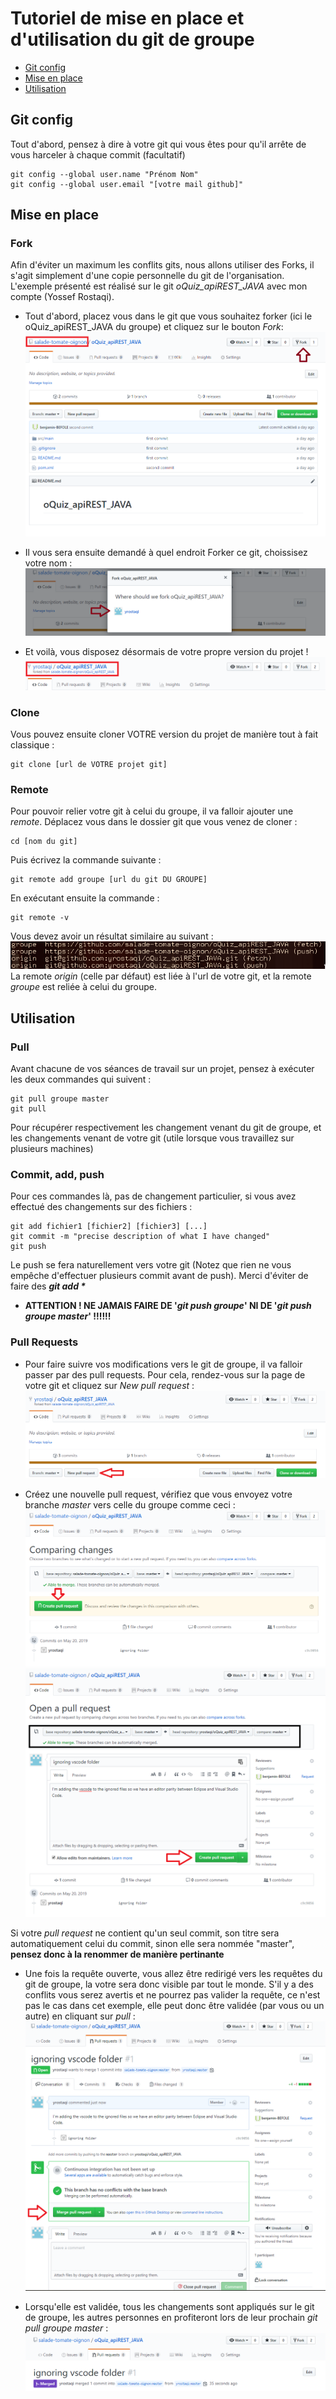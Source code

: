 # Tutoriel de mise en place et d'utilisation du git de groupe

* [Git config](#git-config)
* [Mise en place](#mise-en-place)
* [Utilisation](#utilisation)

## Git config

Tout d'abord, pensez à dire à votre git qui vous êtes pour qu'il arrête de vous harceler à chaque commit (facultatif)
```
git config --global user.name "Prénom Nom"
git config --global user.email "[votre mail github]"
```

## Mise en place

### Fork

Afin d'éviter un maximum les conflits gits, nous allons utiliser des Forks, il s'agit simplement d'une copie personnelle du git de l'organisation.
L'exemple présenté est réalisé sur le git *oQuiz_apiREST_JAVA* avec mon compte (Yossef Rostaqi).


* Tout d'abord, placez vous dans le git que vous souhaitez forker (ici le oQuiz_apiREST_JAVA du groupe) et cliquez sur le bouton *Fork*:
![fork1](img/fork1.png)


* Il vous sera ensuite demandé à quel endroit Forker ce git, choissisez votre nom :
![fork2](img/fork2.png)

* Et voilà, vous disposez désormais de votre propre version du projet !
![fork3](img/fork3.png)

### Clone

Vous pouvez ensuite cloner VOTRE version du projet de manière tout à fait classique :
```
git clone [url de VOTRE projet git]
```

### Remote

Pour pouvoir relier votre git à celui du groupe, il va falloir ajouter une *remote*. Déplacez vous dans le dossier git que vous venez de cloner :
```
cd [nom du git]
```

Puis écrivez la commande suivante :
```
git remote add groupe [url du git DU GROUPE]
```

En exécutant ensuite la commande :
```
git remote -v
```
Vous devez avoir un résultat similaire au suivant :
![remotes](img/remotes.png)
La remote *origin* (celle par défaut) est liée à l'url de votre git, et la remote *groupe* est reliée à celui du groupe.

## Utilisation

### Pull

Avant chacune de vos séances de travail sur un projet, pensez à exécuter les deux commandes qui suivent :
```
git pull groupe master
git pull
```
Pour récupérer respectivement les changement venant du git de groupe, et les changements venant de votre git (utile lorsque vous travaillez sur plusieurs machines)

### Commit, add, push

Pour ces commandes là, pas de changement particulier, si vous avez effectué des changements sur des fichiers :
```
git add fichier1 [fichier2] [fichier3] [...]
git commit -m "precise description of what I have changed"
git push
```
Le push se fera naturellement vers votre git (Notez que rien ne vous empêche d'effectuer plusieurs commit avant de push).  Merci d'éviter de faire des ___git add *___
* **ATTENTION ! NE JAMAIS FAIRE DE '_git push groupe_'  NI DE '_git push groupe master_' !!!!!!**

### Pull Requests

* Pour faire suivre vos modifications vers le git de groupe, il va falloir passer par des pull requests. Pour cela, rendez-vous sur la page de votre git et cliquez sur *New pull request* :
![pull1](img/pull1.png)

* Créez une nouvelle pull request, vérifiez que vous envoyez votre branche *master* vers celle du groupe comme ceci :
![pull2](img/pull2.png)
![pull1-1](img/pull2-2.png)

Si votre *pull request* ne contient qu'un seul commit, son titre sera automatiquement celui du commit, sinon elle sera nommée "master", **pensez donc à la renommer de manière pertinante**

* Une fois la requête ouverte, vous allez être redirigé vers les requêtes du git de groupe, la votre sera donc visible par tout le monde. S'il y a des conflits vous serez avertis et ne pourrez pas valider la requête, ce n'est pas le cas dans cet exemple, elle peut donc être validée (par vous ou un autre) en cliquant sur *pull* :
![pull3](img/pull3.png)

* Lorsqu'elle est validée, tous les changements sont appliqués sur le git de groupe, les autres personnes en profiteront lors de leur prochain *git pull groupe master* :
![pull4](img/pull4.png)
